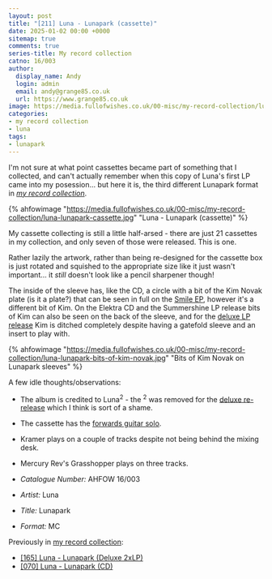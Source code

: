 ```yaml
---
layout: post
title: "[211] Luna - Lunapark (cassette)"
date: 2025-01-02 00:00 +0000
sitemap: true
comments: true
series-title: My record collection 
catno: 16/003
author:
  display_name: Andy
  login: admin
  email: andy@grange85.co.uk
  url: https://www.grange85.co.uk
image: https://media.fullofwishes.co.uk/00-misc/my-record-collection/luna-lunapark-cassette.jpg
categories:
- my record collection
- luna
tags:
- lunapark
---
```

I'm not sure at what point cassettes became part of something that I collected, and can't actually remember when this copy of Luna's first LP came into my posession... but here it is, the third different Lunapark format in [_my record collection_](/category/my-record-collection).

{% ahfowimage "https://media.fullofwishes.co.uk/00-misc/my-record-collection/luna-lunapark-cassette.jpg" "Luna - Lunapark (cassette)" %}

My cassette collecting is still a little half-arsed - there are just 21 cassettes in my collection, and only seven of those were released. This is one.

Rather lazily the artwork, rather than being re-designed for the cassette box is just rotated and squished to the appropriate size like it just wasn't important... it _still_ doesn't look like a pencil sharpener though!

The inside of the sleeve has, like the CD, a circle with a bit of the Kim Novak plate (is it a plate?) that can be seen in full on the [Smile EP](/2024/12/05/my-record-collection-194-luna-smile-ep/), however it's a different bit of Kim. On the Elektra CD and the Summershine LP release bits of Kim can also be seen on the back of the sleeve, and for the [deluxe LP release](/2024/08/01/my-record-collection-158-luna-lunapark-deluxe-2xlp/) Kim is ditched completely despite having a gatefold sleeve and an insert to play with.

{% ahfowimage "https://media.fullofwishes.co.uk/00-misc/my-record-collection/luna-lunapark-bits-of-kim-novak.jpg" "Bits of Kim Novak on Lunapark sleeves" %}

A few idle thoughts/observations:

 - The album is credited to Luna<sup>2</sup> - the <sup>2</sup> was removed for the [deluxe re-release](/2024/08/01/my-record-collection-158-luna-lunapark-deluxe-2xlp/) which I think is sort of a shame.
 - The cassette has the [forwards guitar solo](/2011/11/11/audio-i-want-everything-back-and-forth/).
 - Kramer plays on a couple of tracks despite not being behind the mixing desk.
 - Mercury Rev's Grasshopper plays on three tracks.
 
  - *Catalogue Number:* AHFOW 16/003
  - *Artist:* Luna
  - *Title:* Lunapark
  - *Format:* MC

Previously in [my record collection](/category/my-record-collection):
 - [\[165\] Luna - Lunapark (Deluxe 2xLP)](/2024/08/01/my-record-collection-158-luna-lunapark-deluxe-2xlp/)
 - [\[070\] Luna - Lunapark (CD)](/2023/09/11/my-record-collection-068-luna-lunapark-cd/)
